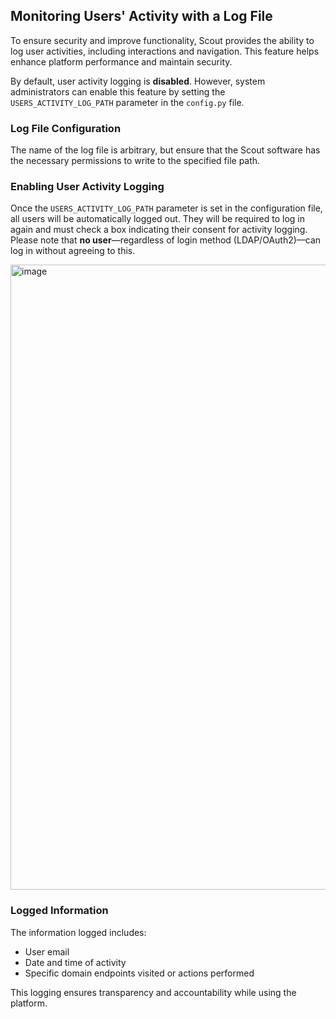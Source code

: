 ## Monitoring Users' Activity with a Log File

To ensure security and improve functionality, Scout provides the ability to log user activities, including interactions and navigation. This feature helps enhance platform performance and maintain security.

By default, user activity logging is **disabled**. However, system administrators can enable this feature by setting the `USERS_ACTIVITY_LOG_PATH` parameter in the `config.py` file.

### Log File Configuration

The name of the log file is arbitrary, but ensure that the Scout software has the necessary permissions to write to the specified file path.

### Enabling User Activity Logging

Once the `USERS_ACTIVITY_LOG_PATH` parameter is set in the configuration file, all users will be automatically logged out. They will be required to log in again and must check a box indicating their consent for activity logging. Please note that **no user**—regardless of login method (LDAP/OAuth2)—can log in without agreeing to this.

<img width="1000" alt="image" src="https://github.com/user-attachments/assets/f49cc0b5-dd6e-456b-8951-48d99f1ad352">

### Logged Information

The information logged includes:

- User email
- Date and time of activity
- Specific domain endpoints visited or actions performed

This logging ensures transparency and accountability while using the platform.
